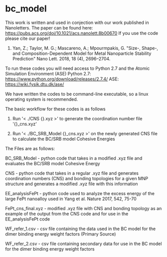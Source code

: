 # bc_model
This work is written and used in conjection with our work published in Nanoletters.
The paper can be found here: https://pubs.acs.org/doi/10.1021/acs.nanolett.8b00670
If you use the code please cite our paper!

1. Yan, Z.; Taylor, M. G.; Mascareno, A.; Mpourmpakis, G. "Size-, Shape-, and Composition-Dependent Model for Metal Nanoparticle Stability Prediction" Nano Lett. 2018, 18 (4), 2696–2704.

To run these codes you will need access to Python 2.7 and the Atomic Simulation Environment (ASE)
Python 2.7: https://www.python.org/download/releases/2.7.4/
ASE: https://wiki.fysik.dtu.dk/ase/

We have written the codes to be command-line executable, so a linux operating system is recommended.

The basic workflow for these codes is as follows

1. Run '< ./CNS {}.xyz >' to generate the coordination number file '{}_cns.xyz'

2. Run '< ./BC_SRB_Model {}_cns.xyz >' on the newly generated CNS file to calculate the BC/SRB model Cohesive Energies 

The Files are as follows:

BC_SRB_Model - python code that takes in a modified .xyz file and evaluates the BC/SRB model Cohesive Energy

CNS - python code that takes in a regular .xyz file and generates coordination numbers (CNS) and bonding topologies for a given MNP structure and generates a modified .xyz file with this information

EE_analysisFePt - python code used to analyze the excess energy of the large FePt nanoalloy used in Yang et al. Nature 2017, 542, 75-70

FePt_cns_final.xyz - modified .xyz file with CNS and bonding topology as an example of the output from the CNS code and for use in the EE_analysisFePt code

WF_refer_1.csv - csv file containing the data used in the BC model for the dimer binding energy weight factors (Primary Source)

WF_refer_2.csv - csv file containing secondary data for use in the BC model for the dimer binding energy weight factors
